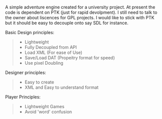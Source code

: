 A simple adventure engine created for a university project.
At present the code is dependent on PTK (just for rapid devolpment). I still need to talk to the owner about liscences for GPL projects. I would like to stick with PTK but it should be easy to decouple onto say SDL for instance.

Basic Design principles:
> - Lightweight
> - Fully Decoupled from API
> - Load XML (For ease of Use)
> - Save/Load DAT (Propeitry format for speed)
> - Use pixel Doubling

Designer principles:
> - Easy to create
> - XML and Easy to understand format

Player Principles:
> - Lightweight Games
> - Avoid 'word' confusion